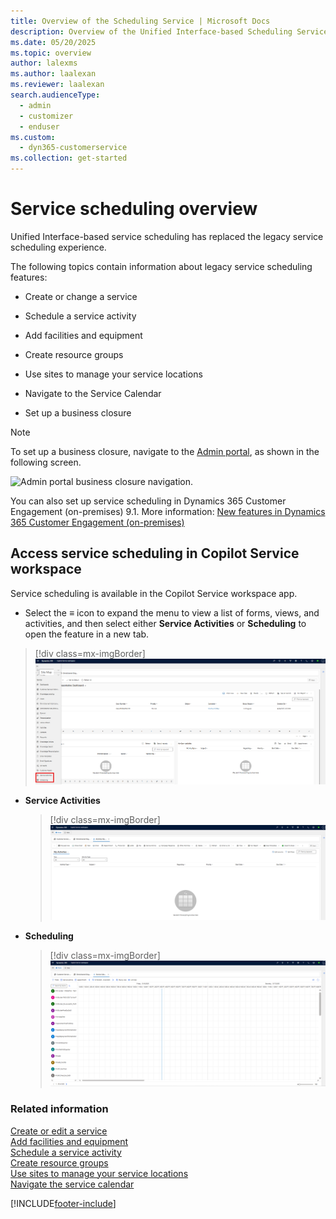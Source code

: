 ```yaml
---
title: Overview of the Scheduling Service | Microsoft Docs
description: Overview of the Unified Interface-based Scheduling Service in Dynamics 365 Customer Service.
ms.date: 05/20/2025
ms.topic: overview
author: lalexms
ms.author: laalexan
ms.reviewer: laalexan
search.audienceType: 
  - admin
  - customizer
  - enduser
ms.custom: 
  - dyn365-customerservice
ms.collection: get-started
---
```


# Service scheduling overview

Unified Interface-based service scheduling has replaced the legacy service scheduling experience.

The following topics contain information about legacy service scheduling features: 

- Create or change a service

- Schedule a service activity 

- Add facilities and equipment  

- Create resource groups

- Use sites to manage your service locations 

- Navigate to the Service Calendar  

- Set up a business closure 

> [!Note]
> To set up a business closure, navigate to the [Admin portal](https://admin.powerplatform.microsoft.com/), as shown in the following screen.

   ![Admin portal business closure navigation.](../media/uci-business-closure.png "Navigation to the business closure link in the Admin portal")

You can also set up service scheduling in Dynamics 365 Customer Engagement (on-premises) 9.1. More information: [New features in Dynamics 365 Customer Engagement (on-premises)](../../customerengagement/on-premises/whats-new.md)

## Access service scheduling in Copilot Service workspace

Service scheduling is available in the Copilot Service workspace app.
 
   - Select the ≡ icon to expand the menu to view a list of forms, views, and activities, and then select either **Service Activities** or **Scheduling** to open the feature in a new tab.

  > [!div class=mx-imgBorder]
  > ![Access Scheduling in Copilot Service workspace.](../media/csw-service-scheduling.png)

   - **Service Activities**

     > [!div class=mx-imgBorder]
     > ![View service activities in Copilot Service workspace.](../media/csw-service-activities-urs.png)

   - **Scheduling**

     > [!div class=mx-imgBorder]
     > ![Schedule board in Copilot Service workspace.](../media/csw-schedule-board-urs.png)


### Related information

[Create or edit a service](uci-create-edit-service.md)  
[Add facilities and equipment](uci-add-facilities-equipment.md)  
[Schedule a service activity](uci-schedule-service-activity.md)  
[Create resource groups](uci-create-resource-groups.md)  
[Use sites to manage your service locations](uci-create-sites.md)  
[Navigate the service calendar](uci-navigate-service-calendar.md)   


[!INCLUDE[footer-include](../../includes/footer-banner.md)]
